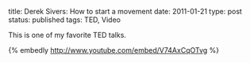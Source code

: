 title: Derek Sivers: How to start a movement
date: 2011-01-21
type: post
status: published
tags: TED, Video


This is one of my favorite TED talks. 

{% embedly http://www.youtube.com/embed/V74AxCqOTvg %}
